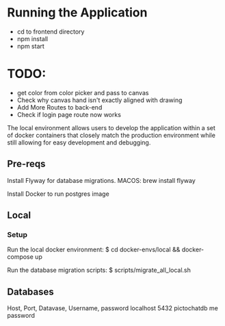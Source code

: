# Running the Application

* cd to frontend directory
* npm install 
* npm start



# TODO:
* get color from color picker and pass to canvas
* Check why canvas hand isn't exactly aligned with drawing
* Add More Routes to back-end
* Check if login page route now works


The local environment allows users to develop the application within
a set of docker containers that closely match the production environment
while still allowing for easy development and debugging.


## Pre-reqs
Install Flyway for database migrations.
	MACOS: brew install flyway

Install Docker to run postgres image

## Local

### Setup
Run the local docker environment:
$ cd docker-envs/local && docker-compose up

Run the database migration scripts:
$ scripts/migrate_all_local.sh

## Databases

Host, Port, Datavase, Username, password
localhost	5432	pictochatdb		me 		password
